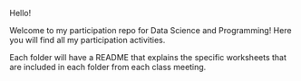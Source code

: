 Hello!

Welcome to my participation repo for Data Science and Programming!
Here you will find all my participation activities. 

Each folder will have a README that explains the specific worksheets that are included in each folder from each class meeting. 
